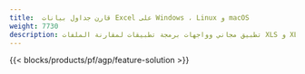 ```yaml
---
title:  قارن جداول بيانات Excel على Windows ، Linux و macOS
weight: 7730
description: تطبيق مجاني وواجهات برمجة تطبيقات لمقارنة الملفات XLS و XLSX و CSV و TSV و ODS و SXC و FODS
---
```

{{< blocks/products/pf/agp/feature-solution >}} 

